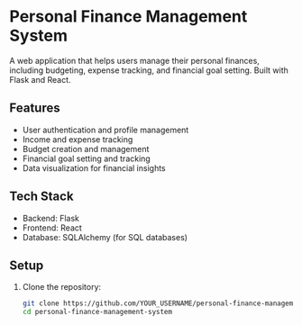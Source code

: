 # Personal Finance Management System

A web application that helps users manage their personal finances, including budgeting, expense tracking, and financial goal setting. Built with Flask and React.

## Features

- User authentication and profile management
- Income and expense tracking
- Budget creation and management
- Financial goal setting and tracking
- Data visualization for financial insights

## Tech Stack

- Backend: Flask
- Frontend: React
- Database: SQLAlchemy (for SQL databases)

## Setup

1. Clone the repository:
   ```bash
   git clone https://github.com/YOUR_USERNAME/personal-finance-management-system.git
   cd personal-finance-management-system
